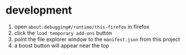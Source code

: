 # development

1. open `about:debugging#/runtime/this-firefox` in firefox
2. click the `load temporary add-ons` button
3. point the file explorer window to the `manifest.json` from this project
4. a boost button will appear near the top
